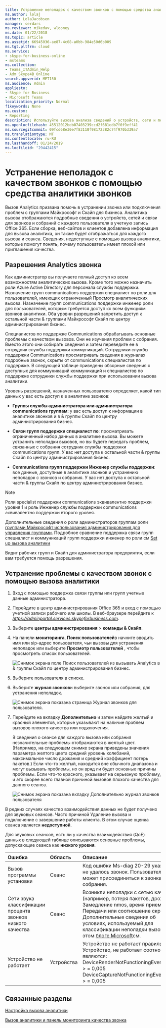 ```yaml
---
title: Устранение неполадок с качеством звонков с помощью средства аналитики звонков
ms.author: lolaj
author: LolaJacobsen
manager: serdars
ms.reviewer: mikedav, wlooney
ms.date: 01/22/2018
ms.topic: article
ms.assetid: 66945036-ae87-4c08-a0bb-984e50d6b009
ms.tgt.pltfrm: cloud
ms.service:
- skype-for-business-online
- msteams
ms.collection:
- Teams_ITAdmin_Help
- Adm_Skype4B_Online
search.appverid: MET150
ms.audience: Admin
appliesto:
- Skype for Business
- Microsoft Teams
localization_priority: Normal
f1keywords: None
ms.custom:
- Reporting
description: Используйте вызова анализа сведений о устройств, сети и подключения к для диагностики проблем пользователей с группами Майкрософт и Скайп для собраний и вызовы бизнеса.
ms.openlocfilehash: 45512012beb07403239ccd2f681edb7f0f9eff41
ms.sourcegitcommit: 09fcd68e30e7f83110f98172382c74f970b339a7
ms.translationtype: MT
ms.contentlocale: ru-RU
ms.lasthandoff: 01/24/2019
ms.locfileid: "29442415"
---
```

# <a name="use-call-analytics-to-troubleshoot-poor-call-quality"></a>Устранение неполадок с качеством звонков с помощью средства аналитики звонков

Вызов Analytics призвана помочь в устранении звонка или подключения проблем с группами Майкрософт и Скайп для бизнеса. Аналитика вызова отображаются подробные сведения о устройств, сетей и связи для звонков и собраний с каждого пользователя в учетную запись Office 365. Если сборка, веб-сайтов и клиентов добавлена информация для вызова аналитика, он также будет отображаться для каждого вызова и сеанса. Сведения, недоступные с помощью вызова аналитики, которые помогут понять, почему пользователь имеет плохой или приглашения качества. 
  
## <a name="call-analytics-permissions"></a>Разрешения Analytics звонка

Как администратор вы получаете полный доступ ко всем возможностям аналитических вызова. Кроме того можно назначить роли Azure Active Directory для персонала службы поддержки. Назначение групп communications поддержки специалист по роли для пользователей, имеющих ограниченный Просмотр аналитических вызова. Назначение групп communications поддержки инженер роли для пользователей, которым требуется доступ ко всем функциям звонков аналитики. Оба уровни разрешений запретить доступ к остальной части & группами Майкрософт Скайп по центру администрирования бизнес.

Специалистов по поддержке Communications обрабатывать основные проблемы с качеством вызовов. Они не изучения проблем с собрания. Вместо этого они собирать сведения и затем переведите ее в сотрудник службы поддержки коммуникаций. Сотрудники службы поддержки Communications просматривать сведения в журналах подробные звонок, скрыты от communications специалистов по поддержке. В следующей таблице приведены обзорные сведения о доступных для коммуникаций коммуникаций и специалистов по поддержке сотрудники службы поддержки при использовании вызова аналитики.

Уровень разрешений, назначенных пользователю определяет, какой тип данных у вас есть доступ к в аналитике звонков:
  
- **Группы службы администратора или администратора communications группам**: у вас есть доступ к информации в аналитике звонков и в & группы Скайп по центру администрирования бизнес.
    
- **Связи групп поддержки специалист по**: просматривать ограниченный набор данных в аналитике вызова. Вы можете устранить неполадки вызовов, но вы будете передать проблем, связанных с собрания сотрудник службы поддержки communications групп. У вас нет доступа к остальной части & группы Скайп по центру администрирования бизнес.
    
- **Communications групп поддержки Инженер службы поддержки**: все данные, доступные в аналитике звонков и устранению неполадок с звонков и собрания. У вас нет доступа к остальной части & группы Скайп по центру администрирования бизнес.
    
> [!NOTE]
> Роли specialist поддержки communications эквивалентно поддержки уровня 1 и роль Инженер службы поддержки communications эквивалентно поддержки второго уровня.

Дополнительные сведения о роли администраторов группам роли [группами Майкрософт использования администрирования для управления группами](using-admin-roles.md). Подробное сравнение поддержка связи групп специалист и коммуникаций групп поддержки инженер по роли см [Set up вызова аналитики](set-up-call-analytics.md#set-call-analytics-permissions) 
  
Видит рабочих групп и Скайп для администратора предприятия, если вам требуется помощь разрешения.
  
## <a name="troubleshoot-call-quality-problems-using-call-analytics"></a>Устранение проблемы с качеством звонок с помощью вызова аналитики

1. Вход с помощью поддержка связи группы или групп учетные данные администратора.

2. Перейдите в центр администрирования Office 365 и вход с помощью учетной записи рабочего или школы. В веб-браузере перейдите к *https://adminportal.services.skypeforbusiness.com*.

3. Выберите **центры администрирования** > **команды & Скайп**. 
    
4. На панели **мониторинга**, **Поиск пользователей**в начните вводить имя или sip-адрес пользователя, чьи вызовы для устранения неполадок или выберите **Просмотр пользователей** , чтобы просмотреть список пользователей.
    
    ![Снимок экрана поле Поиск пользователей из вызывать Analytics в & группы Скайп по центру администрирования бизнес.](media/use-call-analytics-to-troubleshoot-image-1.png)
  
5. Выберите пользователя в списке.

6. Выберите **журнал звонков**и выберите звонок или собрания, для устранения неполадок.
    
    ![Снимок экрана показана страница Журнал звонков для пользователя.](media/use-call-analytics-to-troubleshoot-image-2.png)
  
7. Перейдите на вкладку **Дополнительно** и затем найдите желтый и красный элементов, которые указывают на наличие проблем вызовов плохого качества или подключения.
    
    В сведения о сеансе для каждого вызова или собрания незначительные проблемы отображаются в желтый цвет. (Например, на следующем снимке экрана приведены значения параметра желтого цвета средний уровень колебаний, максимальное число дрожания и средний коэффициент потерь пакетов.) Если что-то желтый, находится вне обычного диапазона и могут вызывать проблемы, но он вряд ли будет основные причины проблемы. Если что-то красного, указывает на серьезную проблему, и это скорее всего главной причиной вызовов плохого качества для данного сеанса. 
    
    ![Снимок экрана показана вкладку Дополнительно журнал звонков пользователя ](media/use-call-analytics-to-troubleshoot-image-3.png)
  
В редких случаях качество взаимодействия данных не будет получено для звуковых сеансов. Часто причиной Удаление вызова и подключение с завершение работы клиента. В этом случае оценка сеанса является **недоступной**.
  
Для звуковых сеансов, есть ли у качества взаимодействия (QoE) данных в следующей таблице описываются основные проблемы, допускающие сеанса как **низкого уровня**.
  
|**Ошибка**|Область|**Описание**|
|:-----|:-----|:-----|
|Вызов программы установки  <br/> |Сеанс  <br/> |Код ошибки Ms-diag 20-29 указывает не удалось звонок. Пользователь не может присоединиться к звонка или собрания.  <br/> |
|Сети звука классификации процента звонков низкого качества  <br/> |Сеанс  <br/> |Возникли неполадки с сетью качества (например, потеря пакетов, дрожание, Замедление nmos, время приема-Передачи или соотношение скрытых). Дополнительные сведения об условиях, используемый для классификации неполадки вызовов в этом [блоге Microsoft](https://go.microsoft.com/fwlink/p/?linkid=852133)см.  <br/> |
|Устройство не работает  <br/> |Устройства  <br/> | Устройство не работает правильно. Устройство, не работает соотношения являются: <br/>  DeviceRenderNotFunctioningEventRatio > = 0,005 <br/>  DeviceCaptureNotFunctioningEventRatio > = 0,005 <br/> |
   
## <a name="related-topics"></a>Связанные разделы
[Настройка вызова аналитики](set-up-call-analytics.md)

[Вызов аналитики и панель мониторинга качества звонка](difference-between-call-analytics-and-call-quality-dashboard.md)

  
 
